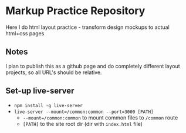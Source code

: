 # Markup Practice Repository

Here I do html layout practice - transform design mockups to actual html+css pages

## Notes

I plan to publish this as a github page and do completely different layout projects, so all URL's should be relative.

## Set-up live-server

- `npm install -g live-server`
- `live-server --mount=/common:common --port=3000 [PATH]`
	- `--mount=/common:common` to mount common files to `/common` route
	- `[PATH]` to the site root dir (dir with `index.html` file)